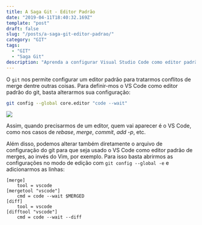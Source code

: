 ```yaml
---
title: A Saga Git - Editor Padrão
date: "2019-04-11T18:40:32.169Z"
template: "post"
draft: false
slug: "/posts/a-saga-git-editor-padrao/"
category: "GIT"
tags:
  - "GIT"
  - "Saga Git"
description: "Aprenda a configurar Visual Studio Code como editor padrão do git."
---
```


O `git` nos permite configurar um editor padrão para tratarmos conflitos de merge dentre outras coisas. Para definir-mos o VS Code como editor padrão do git, basta alterarmos sua configuração:

```bash
git config --global core.editor "code --wait"
```
![](/media/posts/saga_git/conflict_section.png)

Assim, quando precisarmos de um editor, quem vai aparecer é o VS Code, como nos casos de *rebase*, *merge*, *commit*, *add -p*, etc.

Além disso, podemos alterar também diretamente o arquivo de configuração do git para que seja usado o VS Code como editor padrão de merges, ao invés do Vim, por exemplo. Para isso basta abrirmos as configurações no modo de edição com `git config --global -e` e adicionarmos as linhas:

```
[merge]
	tool = vscode
[mergetool "vscode"]
	cmd = code --wait $MERGED
[diff]
	tool = vscode
[difftool "vscode"]
	cmd = code --wait --diff
```
